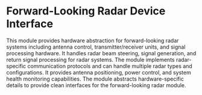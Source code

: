 # Forward-Looking Radar Device Interface

This module provides hardware abstraction for forward-looking radar systems including antenna control, transmitter/receiver units, and signal processing hardware. It handles radar beam steering, signal generation, and return signal processing for radar systems. The module implements radar-specific communication protocols and can handle multiple radar types and configurations. It provides antenna positioning, power control, and system health monitoring capabilities. The module abstracts hardware-specific details to provide clean interfaces for the forward-looking radar module.
